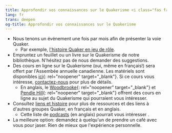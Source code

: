 ```yaml
---
title: Approfondir vos connaissances sur le Quakerisme <i class="fas fa-arrow-circle-right fa-fw color-1-dark-text"></i>
lang: fr
trans: deepen
og-title: Approfondir vos connaissances sur le Quakerisme
---
```

* Nous tenons un événement une fois par mois afin de présenter la voie Quaker.
  * Par exemple, [l'histoire Quaker en jeu de rôle](/2020/01/14/histoire-quaker).
* Empruntez un feuillet ou un livre sur le Quakerisme de notre bibliothèque. N'hésitez pas de nous demander des suggestions.
* Des cours en ligne sur le Quakerisme (oui, même en français!) sera offert par l'Assembée annuelle canadienne. Les matériels sont disponibles [ici](https://quaker.ca/publication/introduction-aux-quakers-et-a-leur-culte-non-programme/){: rel="noopener" target="_blank"}. Si ce cours vous intéresse, [contactez-nous](/contact-fr) pour plus de détails.
  * En anglais, le [Woodbrooke](https://moodle.woodbrooke.org.uk/?){: rel="noopener" target="_blank"} et [Pendle Hill](https://pendlehill.org/learn/workshops-courses-events/){: rel="noopener" target="_blank"} offrent des cours en ligne au sujet du Quakerisme qui pourraient vous intéresser.
* Consultez [liens et histoire](/liens_histoire) pour plus de ressources et des liens à d'autres groupes Quaker, en français et en anglais.
  * Cette liste de [podcasts](/nouveau/podcasts-fr) (en anglais) pourrait vous intéresser .
* La meilleure option: demandez à quelqu'un de prendre un café avec vous pour jaser. Rien de mieux que l'expérience personnelle.
